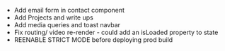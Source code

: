 - Add email form in contact component
- Add Projects and write ups
- Add media queries and toast navbar
- Fix routing/ video re-render - could add an isLoaded property to state
- REENABLE STRICT MODE before deploying prod build